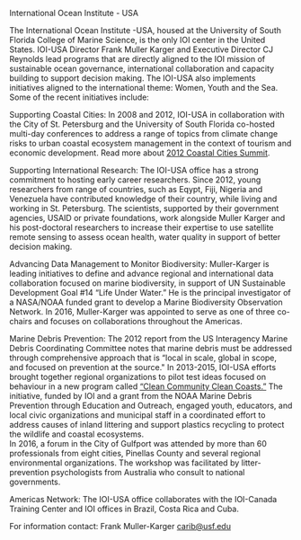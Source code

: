  International Ocean Institute - USA

The International Ocean Institute -USA, housed at the University of South Florida College of Marine Science, is the only IOI center in the United States. IOI-USA Director Frank Muller Karger and Executive Director CJ Reynolds lead programs that are directly aligned to the IOI mission of sustainable ocean governance, international collaboration and capacity building to support decision making. The IOI-USA also implements initiatives aligned to the international theme: Women, Youth and the Sea. Some of the recent initiatives include:

Supporting Coastal Cities: In 2008 and 2012, IOI-USA in collaboration with the City of St. Petersburg and the University of South Florida co-hosted multi-day conferences to address a range of topics from climate change risks to urban coastal ecosystem management in the context of tourism and economic development.
Read more about [2012 Coastal Cities Summit](/pages/coastal-cities-summit).

Supporting International Research: The IOI-USA office has a strong commitment to hosting early career researchers. Since 2012, young researchers from range of countries, such as Eqypt, Fiji, Nigeria and Venezuela have contributed knowledge of their country, while living and working in St. Petersburg. The scientists, supported by their government agencies, USAID or private foundations, work alongside Muller Karger and his post-doctoral researchers to increase their expertise to use satellite remote sensing to assess ocean health, water quality in support of better decision making.

Advancing Data Management to Monitor Biodiversity: Muller-Karger is leading initiatives to define and advance regional and international data collaboration focused on marine biodiversity, in support of UN Sustainable Development Goal #14 “Life Under Water.” He is the principal investigator of a NASA/NOAA funded grant to develop a Marine Biodiversity Observation Network. In 2016, Muller-Karger was appointed to serve as one of three co-chairs and focuses on collaborations throughout the Americas.

Marine Debris Prevention: The 2012 report from the US Interagency Marine Debris Coordinating Committee notes that marine debris must be addressed through comprehensive approach that is “local in scale, global in scope, and focused on prevention at the source."
In 2013-2015, IOI-USA efforts brought together regional organizations to pilot test ideas focused on behaviour in a new program called [“Clean Community Clean Coasts.”](/pages/clean-community-clean-coasts)
The initiative, funded by IOI and a grant from the NOAA Marine Debris Prevention through Education and Outreach, engaged youth, educators, and local civic organizations and municipal staff in a coordinated effort to address causes of inland littering and support plastics recycling to protect the wildlife and coastal ecosystems.  
In 2016, a forum in the City of Gulfport was attended by more than 60 professionals from eight cities, Pinellas County and several regional environmental organizations.
The workshop was facilitated by litter-prevention psychologists from Australia who consult to national governments.

Americas Network: The IOI-USA office collaborates with the IOI-Canada Training Center and IOI offices in Brazil, Costa Rica and Cuba.  

 For information contact: Frank Muller-Karger carib@usf.edu

